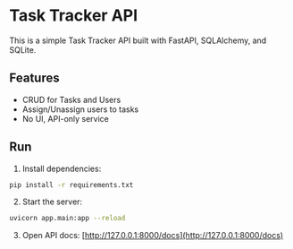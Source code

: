 # Task Tracker API

This is a simple Task Tracker API built with FastAPI, SQLAlchemy, and SQLite.

## Features
- CRUD for Tasks and Users
- Assign/Unassign users to tasks
- No UI, API-only service

## Run
1. Install dependencies:
```bash
pip install -r requirements.txt
```

2. Start the server:
```bash
uvicorn app.main:app --reload
```

3. Open API docs: [http://127.0.0.1:8000/docs](http://127.0.0.1:8000/docs)
